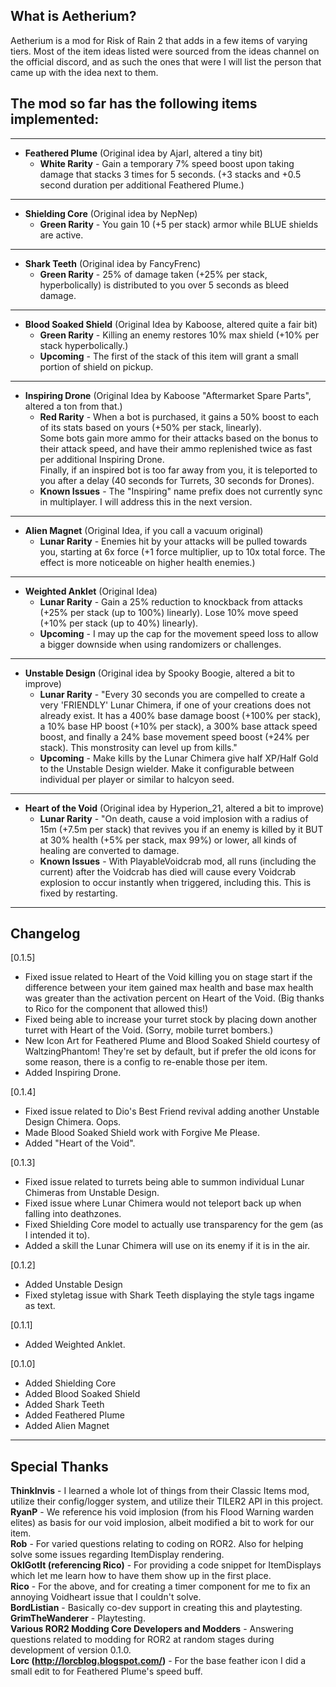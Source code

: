 ## What is Aetherium?
Aetherium is a mod for Risk of Rain 2 that adds in a few items of varying tiers.
Most of the item ideas listed were sourced from the ideas channel on the official discord,
and as such the ones that were I will list the person that came up with the idea next to them.

## The mod so far has the following items implemented:
----
- **Feathered Plume** (Original idea by Ajarl, altered a tiny bit)
	- **White Rarity** - Gain a temporary 7% speed boost upon taking damage that stacks 3 times for 5 seconds. (+3 stacks and +0.5 second duration per additional Feathered Plume.)
----
 - **Shielding Core** (Original idea by NepNep)
	- **Green Rarity** - You gain 10  (+5 per stack) armor while BLUE shields are active.
----
- **Shark Teeth** (Original idea by FancyFrenc)
	- **Green Rarity** - 25% of damage taken (+25% per stack, hyperbolically) is distributed to you over 5 seconds as bleed damage.
----
- **Blood Soaked Shield** (Original Idea by Kaboose, altered quite a fair bit)
	- **Green Rarity** - Killing an enemy restores 10% max shield (+10% per stack hyperbolically.)
	- **Upcoming** - The first of the stack of this item will grant a small portion of shield on pickup.
----
- **Inspiring Drone** (Original Idea by Kaboose "Aftermarket Spare Parts", altered a ton from that.)  
	- **Red Rarity** - When a bot is purchased, it gains a 50% boost to each of its stats based on yours (+50% per stack, linearly).  
	Some bots gain more ammo for their attacks based on the bonus to their attack speed, and have their ammo replenished twice as fast per additional Inspiring Drone.  
    Finally, if an inspired bot is too far away from you, it is teleported to you after a delay (40 seconds for Turrets, 30 seconds for Drones).  
	- **Known Issues** - The "Inspiring" name prefix does not currently sync in multiplayer. I will address this in the next version.  
----
- **Alien Magnet** (Original Idea, if you call a vacuum original)
	- **Lunar Rarity** - Enemies hit by your attacks will be pulled towards you, starting at 6x force (+1 force multiplier, up to 10x total force. The effect is more noticeable on higher health enemies.)
----
- **Weighted Anklet** (Original Idea)
	- **Lunar Rarity** - Gain a 25% reduction to knockback from attacks (+25% per stack (up to 100%) linearly). Lose 10% move speed (+10% per stack (up to 40%) linearly).
	- **Upcoming** - I may up the cap for the movement speed loss to allow a bigger downside when using randomizers or challenges.
----
- **Unstable Design** (Original idea by Spooky Boogie, altered a bit to improve)
	- **Lunar Rarity** - "Every 30 seconds you are compelled to create a very 'FRIENDLY' Lunar Chimera, if one of your creations does not already exist. It has a 400% base damage boost (+100% per stack), a 10% base HP boost (+10% per stack), a 300% base attack speed boost, and finally a 24% base movement speed boost (+24% per stack). This monstrosity can level up from kills."
	- **Upcoming** - Make kills by the Lunar Chimera give half XP/Half Gold to the Unstable Design wielder. Make it configurable between individual per player or similar to halcyon seed.
----
- **Heart of the Void** (Original idea by Hyperion_21, altered a bit to improve)
	- **Lunar Rarity** - "On death, cause a void implosion with a radius of 15m (+7.5m per stack) that revives you if an enemy is killed by it BUT at 30% health (+5% per stack, max 99%) or lower, all kinds of healing are converted to damage.
	- **Known Issues** - With PlayableVoidcrab mod, all runs (including the current) after the Voidcrab has died will cause every Voidcrab explosion to occur instantly when triggered, including this. This is fixed by restarting.
----

## Changelog
[0.1.5]
+ Fixed issue related to Heart of the Void killing you on stage start if the difference between your item gained max health and base max health was greater than the activation percent on Heart of the Void. (Big thanks to Rico for the component that allowed this!)
+ Fixed being able to increase your turret stock by placing down another turret with Heart of the Void. (Sorry, mobile turret bombers.)
+ New Icon Art for Feathered Plume and Blood Soaked Shield courtesy of WaltzingPhantom! They're set by default, but if prefer the old icons for some reason, there is a config to re-enable those per item.
+ Added Inspiring Drone.

[0.1.4]
+ Fixed issue related to Dio's Best Friend revival adding another Unstable Design Chimera. Oops.
+ Made Blood Soaked Shield work with Forgive Me Please.
+ Added "Heart of the Void".

[0.1.3]  
+ Fixed issue related to turrets being able to summon individual Lunar Chimeras from Unstable Design.  
+ Fixed issue where Lunar Chimera would not teleport back up when falling into deathzones.  
+ Fixed Shielding Core model to actually use transparency for the gem (as I intended it to).  
+ Added a skill the Lunar Chimera will use on its enemy if it is in the air.  

[0.1.2]  
+ Added Unstable Design  
+ Fixed styletag issue with Shark Teeth displaying the style tags ingame as text.  

[0.1.1]  
+ Added Weighted Anklet.  

[0.1.0]  
+ Added Shielding Core  
+ Added Blood Soaked Shield  
+ Added Shark Teeth  
+ Added Feathered Plume  
+ Added Alien Magnet  
---
## Special Thanks  
**ThinkInvis** - I learned a whole lot of things from their Classic Items mod, utilize their config/logger system, and utilize their TILER2 API in this project.  
**RyanP** - We reference his void implosion (from his Flood Warning warden elites) as basis for our void implosion, albeit modified a bit to work for our item.  
**Rob** - For varied questions relating to coding on ROR2. Also for helping solve some issues regarding ItemDisplay rendering.  
**OkIGotIt (referencing Rico)** - For providing a code snippet for ItemDisplays which let me learn how to have them show up in the first place.  
**Rico** - For the above, and for creating a timer component for me to fix an annoying Voidheart issue that I couldn't solve.   
**BordListian** - Basically co-dev support in creating this and playtesting.  
**GrimTheWanderer** - Playtesting.  
**Various ROR2 Modding Core Developers and Modders** - Answering questions related to modding for ROR2 at random stages during development of version 0.1.0.  
**Lorc (http://lorcblog.blogspot.com/)** - For the base feather icon I did a small edit to for Feathered Plume's speed buff.  
